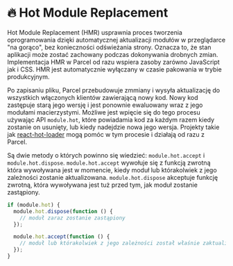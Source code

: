# 🔥 Hot Module Replacement

Hot Module Replacement (HMR) usprawnia proces tworzenia oprogramowania dzięki automatycznej aktualizacji modułów w przeglądarce "na gorąco", bez konieczności odświeżania strony. Oznacza to, że stan aplikacji może zostać zachowany podczas dokonywania drobnych zmian. Implementacja HMR w Parcel od razu wspiera zasoby zarówno JavaScript jak i CSS. HMR jest automatycznie wyłączany w czasie pakowania w trybie produkcyjnym.

Po zapisaniu pliku, Parcel przebudowuje zmmiany i wysyła aktualizację do wszystkich włączonych klientów zawierającą nowy kod. Nowy kod zastępuje starą jego wersję i jest ponownie ewaluowany wraz z jego modułami macierzystymi. Możliwe jest wpięcie się do tego procesu używając API `module.hot`, które powiadamia kod za każdym razem kiedy zostanie on usunięty, lub kiedy nadejdzie nowa jego wersja. Projekty takie jak [react-hot-loader](https://github.com/gaearon/react-hot-loader) mogą pomóc w tym procesie i działają od razu z Parcel.

Są dwie metody o których powinno się wiedzieć: `module.hot.accept` i `module.hot.dispose`. `module.hot.accept` wywołuje się z funkcją zwrotną która wywoływana jest w momencie, kiedy moduł lub którakolwiek z jego zależności zostanie aktualizowana. `module.hot.dispose` akceptuje funkcję zwrotną, która wywoływana jest tuż przed tym, jak moduł zostanie zastąpiony.

```javascript
if (module.hot) {
  module.hot.dispose(function () {
    // moduł zaraz zostanie zastąpiony
  });

  module.hot.accept(function () {
    // moduł lub którakolwiek z jego zależności został właśnie zaktualizowany
  });
}
```
